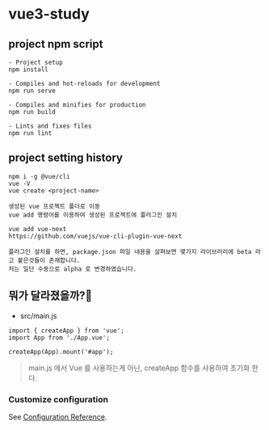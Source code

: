 # vue3-study

## project npm script
```
- Project setup
npm install

- Compiles and hot-reloads for development
npm run serve

- Compiles and minifies for production
npm run build

- Lints and fixes files
npm run lint
```

## project setting history
```
npm i -g @vue/cli
vue -V
vue create <project-name>

생성된 vue 프로젝트 폴더로 이동
vue add 명령어를 이용하여 생성된 프로젝트에 플러그인 설치

vue add vue-next
https://github.com/vuejs/vue-cli-plugin-vue-next

플러그인 설치를 하면, package.json 파일 내용을 살펴보면 몇가지 라이브러리에 beta 라고 붙은것들이 존재합니다.
저는 일단 수동으로 alpha 로 변경하였습니다.

```

## 뭐가 달라졌을까?🧐
- src/main.js
```
import { createApp } from 'vue';
import App from './App.vue';

createApp(App).mount('#app');
``` 
> main.js 에서 Vue 를 사용하는게 아닌, createApp 함수를 사용하여 초기화 한다.

### Customize configuration
See [Configuration Reference](https://cli.vuejs.org/config/).
